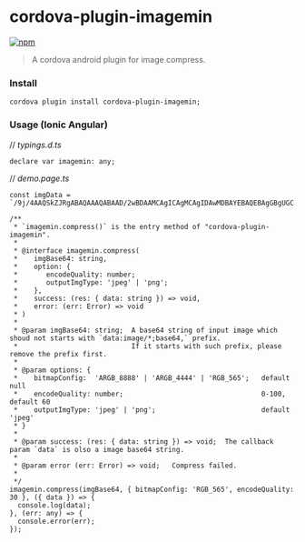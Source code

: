 # cordova-plugin-imagemin

[![npm](https://img.shields.io/npm/v/cordova-plugin-imagemin.svg)](https://www.npmjs.com/package/cordova-plugin-imagemin) 

> A cordova android plugin for image compress.

### Install
```
cordova plugin install cordova-plugin-imagemin;
```

### Usage (Ionic Angular)
// *typings.d.ts*
```
declare var imagemin: any;
```

// *demo.page.ts*
```
const imgData = `/9j/4AAQSkZJRgABAQAAAQABAAD/2wBDAAMCAgICAgMCAgIDAwMDBAYEBAQEBAgGBgUGC...`;

/**
 * `imagemin.compress()` is the entry method of "cordova-plugin-imagemin".
 *
 * @interface imagemin.compress(
 *    imgBase64: string,
 *    option: {
 *       encodeQuality: number;        
 *       outputImgType: 'jpeg' | 'png';
 *    },
 *    success: (res: { data: string }) => void,
 *    error: (err: Error) => void
 * )
 *
 * @param imgBase64: string;  A base64 string of input image which shoud not starts with `data:image/*;base64,` prefix.
 *                            If it starts with such prefix, please remove the prefix first.
 *
 * @param options: {
 *    bitmapConfig:  'ARGB_8888' | 'ARGB_4444' | 'RGB_565';   default null
 *    encodeQuality: number;                                  0-100, default 60
 *    outputImgType: 'jpeg' | 'png';                          default 'jpeg'
 * }
 *
 * @param success: (res: { data: string }) => void;  The callback param `data` is olso a image base64 string.
 *
 * @param error (err: Error) => void;   Compress failed.
 *
 */
imagemin.compress(imgBase64, { bitmapConfig: 'RGB_565', encodeQuality: 30 }, ({ data }) => {
  console.log(data);
}, (err: any) => {
  console.error(err);
});
```
